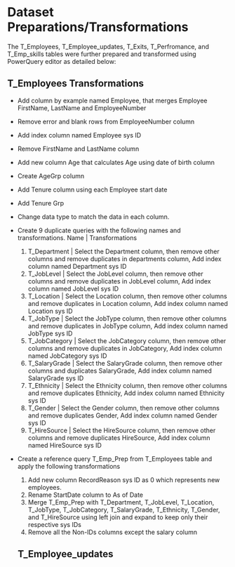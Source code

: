 # Dataset Preparations/Transformations

The T_Employees, T_Employee_updates, T_Exits, T_Perfromance, and T_Emp_skills tables were further prepared and transformed using PowerQuery editor as detailed below:

## T_Employees Transformations

- Add column by example named Employee, that merges Employee FirstName, LastName and EmployeeNumber
- Remove error and blank rows from EmployeeNumber column
- Add index column named Employee sys ID
- Remove FirstName and LastName column
- Add new column Age that calculates Age using date of birth column
- Create AgeGrp column
- Add Tenure column using each Employee start date
- Add Tenure Grp 
- Change data type to match the data in each column.
- Create 9 duplicate queries with the following names and transformations.
         Name           |  Transformations
  1) T_Department       |  Select the Department column, then remove other columns and remove duplicates in departments column, Add index column named Department sys ID
  2) T_JobLevel         |  Select the JobLevel column, then remove other columns and remove duplicates in JobLevel column, Add index column named JobLevel sys ID
  3) T_Location         |  Select the Location column, then remove other columns and remove duplicates in Location column, Add index column named Location sys ID
  4) T_JobType          |  Select the JobType column, then remove other columns and remove duplicates in JobType column, Add index column named JobType sys ID
  5) T_JobCategory      |  Select the JobCategory column, then remove other columns and remove duplicates in JobCategory, Add index column named JobCategory sys ID
  6) T_SalaryGrade      |  Select the SalaryGrade column, then remove other columns and duplicates SalaryGrade, Add index column named SalaryGrade sys ID
  7) T_Ethnicity        |  Select the Ethnicity column, then remove other columns and remove duplicates Ethnicity, Add index column named Ethnicity sys ID
  8) T_Gender           |  Select the Gender column, then remove other columns and remove duplicates Gender, Add index column named Gender sys ID
  9) T_HireSource       |  Select the HireSource column, then remove other columns and remove duplicates HireSource, Add index column named HireSource sys ID
- Create a reference query T_Emp_Prep from T_Employees table and apply the following transformations
  1) Add new column RecordReason sys ID as 0 which represents new employees.
  2) Rename StartDate column to As of Date
  3) Merge T_Emp_Prep with T_Department, T_JobLevel, T_Location, T_JobType, T_JobCategory, T_SalaryGrade, T_Ethnicity, T_Gender, and T_HireSource using left join and expand to keep only
     their respective sys IDs
  4) Remove all the Non-IDs columns except the salary column


  ## T_Employee_updates
       




